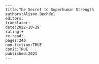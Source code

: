 
    ---
    title:The Secret to Superhuman Strength
    authors:Alison Bechdel
    editors:
    translator:
    date:2022-10-29
    rating:+
    re-read:
    pages:240
    non-fiction:TRUE
    comic:TRUE
    published:2021
    ---

    